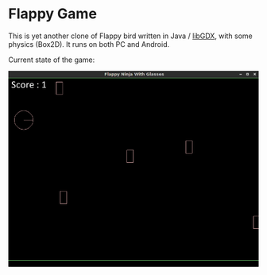 # Flappy Game

This is yet another clone of Flappy bird written in Java / [libGDX](https://libgdx.badlogicgames.com/), with some physics (Box2D).
It runs on both PC and Android.

Current state of the game:

![](docs/images/game.png)
